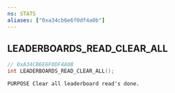 ```yaml
---
ns: STATS
aliases: ["0xa34cb6e6f0df4a0b"]
---
```

## LEADERBOARDS_READ_CLEAR_ALL

```c
// 0xA34CB6E6F0DF4A0B
int LEADERBOARDS_READ_CLEAR_ALL();
```

```
PURPOSE Clear all leaderboard read's done.
```
